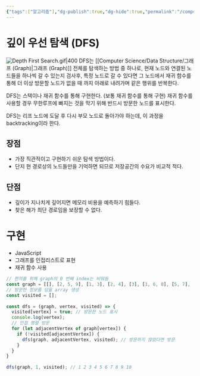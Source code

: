 ```yaml
---
{"tags":["알고리즘"],"dg-publish":true,"dg-hide":true,"permalink":"/computer-science/algorithm/dfs-depth-first-search/","hide":true,"dgPassFrontmatter":true,"noteIcon":""}
---
```



# 깊이 우선 탐색 (DFS)

![Depth First Search.gif|400](/img/user/Computer%20Science/Data%20Structure/Depth%20First%20Search.gif)
DFS는 [[Computer Science/Data Structure/그래프 (Graph)\|그래프 (Graph)]] 전체를 탐색하는 방법 중 하나로, 현재 노드와 연결된 노드들을 하나씩 갈 수 있는지 검사후, 특정 노드로 갈 수 있다면 그 노드에서 재귀 함수를 통해 더 이상 방문할 노드가 없을 때 까지 아래로 내려가며 같은 행위를 반복한다. 

DFS는 스택이나 재귀 함수를 통해 구현한다. (보통 재귀 함수를 통해 구현)
재귀 함수를 사용할 경우 무한루프에 빠지는 것을 막기 위해 반드시 방문한 노드를 표시한다.

DFS는 리프 노드에 도달 후 다시 부모 노드로 돌아가야 하는데, 이 과정을 backtracking이라 한다.

## 장점
- 가장 직관적이고 구현하기 쉬운 탐색 방법이다.
- 단지 현 경로상의 노드들만을 기억하면 되므로 저장공간의 수요가 비교적 적다.

## 단점
- 깊이가 지나치게 깊어지면 메모리 비용을 예측하기 힘들다.
- 찾은 해가 최단 경로임을 보장할 수 없다.


# 구현 
- JavaScript
- 그래프를 인접리스트로 표현
- 재귀 함수 사용

```js
// 편의를 위해 graph의 0 번째 index는 비워둠  
const graph = [[], [2, 5, 9], [1, 3], [2, 4], [3], [1, 6, 8], [5, 7], [6], [5], [1, 10], [9]];
// 방문한 정보를 담을 array 생성
const visited = [];  
  
const dfs = (graph, vertex, visited) => {  
  visited[vertex] = true; // 방문한 노드 표시  
  console.log(vertex);  
  // 인접 행렬 방문  
  for (let adjacentVertex of graph[vertex]) {  
    if (!visited[adjacentVertex]) {  
      dfs(graph, adjacentVertex, visited); // 방문하지 않았다면 방문  
    }  
  }  
}  
  
dfs(graph, 1, visited); // 1 2 3 4 5 6 7 8 9 10
```